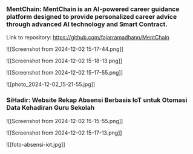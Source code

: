 

### **MentChain: MentChain is an AI-powered career guidance platform designed to provide personalized career advice through advanced AI technology and Smart Contract.**

Link to repository: https://github.com/fajarramadhann/MentChain

![[Screenshot from 2024-12-02 15-17-44.png]]

![[Screenshot from 2024-12-02 15-18-13.png]]

![[Screenshot from 2024-12-02 15-17-55.png]]

![[photo_2024-12-02_15-21-55.jpg]]

### **SiHadir**: Website Rekap Absensi Berbasis IoT untuk Otomasi Data Kehadiran Guru Sekolah

![[Screenshot from 2024-12-02 15-15-55.png]]

![[Screenshot from 2024-12-02 15-17-13.png]]

![[foto-absensi-iot.jpg]]